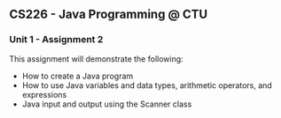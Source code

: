 ## CS226 - Java Programming @ CTU
### Unit 1 - Assignment 2

This assignment will demonstrate the following:
- How to create a Java program
- How to use Java variables and data types, arithmetic operators, and expressions
- Java input and output using the Scanner class

